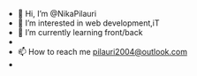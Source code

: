 - 👋 Hi, I’m @NikaPilauri
- 👀 I’m interested in web development,iT
- 🌱 I’m currently learning front/back
- 
- 📫 How to reach me pilauri2004@outlook.com
- 

<!---
NikaPilauri/NikaPilauri is a ✨ special ✨ repository because its `README.md` (this file) appears on your GitHub profile.
You can click the Preview link to take a look at your changes.
--->
